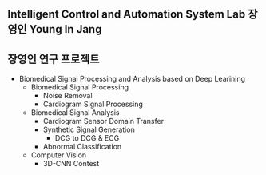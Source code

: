 ## __Intelligent Control and Automation System Lab 장영인 Young In Jang__  
## 장영인 연구 프로젝트   

* Biomedical Signal Processing and Analysis based on Deep Learining
  * Biomedical Signal Processing  
    * Noise Removal  
    * Cardiogram Signal Processing
  * Biomedical Signal Analysis  
    * Cardiogram Sensor Domain Transfer  
    * Synthetic Signal Generation  
      * DCG to DCG & ECG
    * Abnormal Classification
  * Computer Vision      
      * 3D-CNN Contest    
